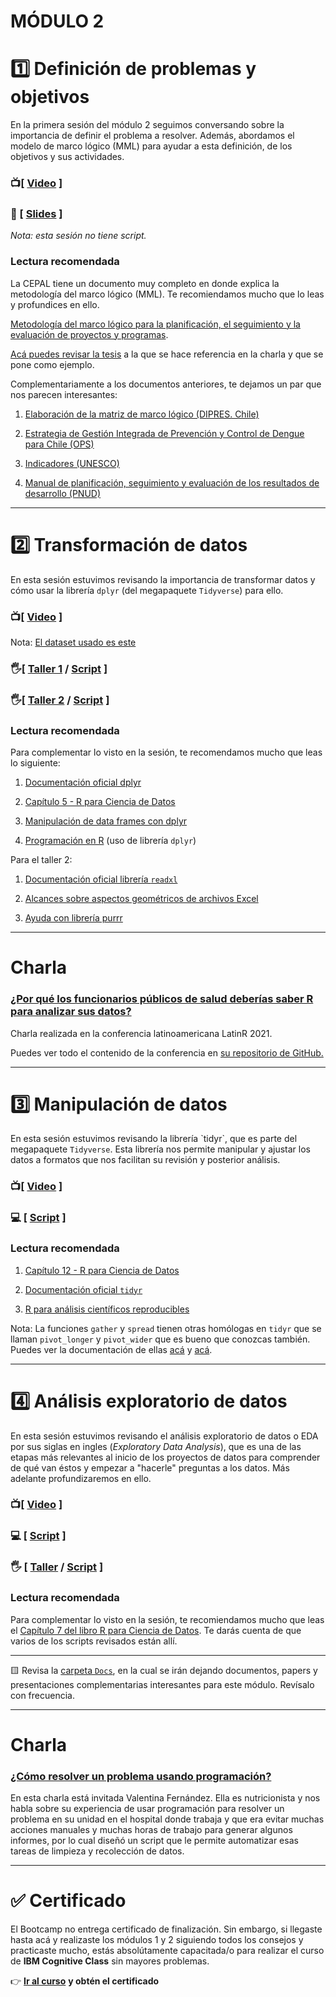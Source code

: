 # MÓDULO 2

# :one: **Definición de problemas y objetivos**

En la primera sesión del módulo 2 seguimos conversando sobre la importancia de definir el problema a resolver. Además, abordamos el modelo de marco lógico (MML) para ayudar a esta definición, de los objetivos y sus actividades.

### :tv:[ [Video](https://youtu.be/fu0vGLGvr0Y) ]

### :closed_book: [ [Slides](https://github.com/opensaludlab/ciencia_datos/blob/main/modulo2/Sesion_1.pdf) ]

*Nota: esta sesión no tiene script.*

### Lectura recomendada

La CEPAL tiene un documento muy completo en donde explica la metodología del marco lógico (MML). Te recomiendamos mucho que lo leas y profundices en ello.

[Metodología del marco lógico para la planificación, el seguimiento y la evaluación de proyectos y programas](https://repositorio.cepal.org/bitstream/handle/11362/5607/S057518_es.pdf).

[Acá puedes revisar la tesis](http://cybertesis.uach.cl/tesis/uach/2017/bpmr457p/doc/bpmr457p.pdf) a la que se hace referencia en la charla y que se pone como ejemplo.

Complementariamente a los documentos anteriores, te dejamos un par que nos parecen interesantes:

1.  [Elaboración de la matriz de marco lógico (DIPRES. Chile)](https://www.dipres.gob.cl/598/articles-140852_doc_pdf.pdf)

2.  [Estrategia de Gestión Integrada de Prevención y Control de Dengue para Chile (OPS)](https://www.paho.org/es/node/38615)

3.  [Indicadores (UNESCO)](https://es.unesco.org/creativity/sites/creativity/files/iucd_manual_metodologico_1.pdf)

4.  [Manual de planificación, seguimiento y evaluación de los resultados de desarrollo (PNUD)](https://www.undp.org/content/dam/undp/documents/evaluation/handbook/spanish/documents/manual_completo.pdf)

------------------------------------------------------------------------

# :two: **Transformación de datos**

En esta sesión estuvimos revisando la importancia de transformar datos y cómo usar la librería `dplyr` (del megapaquete `Tidyverse`) para ello.

### :tv:[ [Video](https://youtu.be/vIErcXee7hE) ]

Nota: [El dataset usado es este](https://github.com/MinCiencia/Datos-COVID19/blob/master/output/producto2/2020-12-28-CasosConfirmados.csv)

### :raised_hand_with_fingers_splayed:[ [Taller 1](https://youtu.be/Y2dD3ie8PiQ) / [Script](https://github.com/opensaludlab/ciencia_datos/blob/main/modulo2/workshop_dplyr.R) ]

### :raised_hand_with_fingers_splayed:[ [Taller 2](https://youtu.be/Ew2o-PtT3l8) / [Script](https://github.com/opensaludlab/ciencia_datos/blob/main/Talleres/excel_workshop.R) ]

### Lectura recomendada

Para complementar lo visto en la sesión, te recomendamos mucho que leas lo siguiente:

1.  [Documentación oficial dplyr](https://dplyr.tidyverse.org/)

2.  [Capítulo 5 - R para Ciencia de Datos](https://es.r4ds.hadley.nz/transform.html)

3.  [Manipulación de data frames con dplyr](https://swcarpentry.github.io/r-novice-gapminder-es/13-dplyr/)

4.  [Programación en R](https://rsanchezs.gitbooks.io/rprogramming/content/chapter9/dplyr.html) (uso de librería `dplyr`)

Para el taller 2:

1.  [Documentación oficial librería `readxl`](https://readxl.tidyverse.org/reference/read_excel.html)

2.  [Alcances sobre aspectos geométricos de archivos Excel](https://readxl.tidyverse.org/articles/sheet-geometry.html)

3.  [Ayuda con librería purrr](http://enrdados.net/post/chuleta-de-purrr/)

------------------------------------------------------------------------

# Charla

### [¿Por qué los funcionarios públicos de salud deberías saber R para analizar sus datos?](https://youtu.be/y77nz9XBlXc)

Charla realizada en la conferencia latinoamericana LatinR 2021.

Puedes ver todo el contenido de la conferencia en [su repositorio de GitHub.](https://github.com/LatinR/presentaciones-LatinR2021)

------------------------------------------------------------------------

# :three: **Manipulación de datos**

En esta sesión estuvimos revisando la librería \`tidyr\`, que es parte del megapaquete `Tidyverse`. Esta librería nos permite manipular y ajustar los datos a formatos que nos facilitan su revisión y posterior análisis.

### :tv:[ [Video](https://youtu.be/hveAdbE92G0) ]

### :computer: [ [Script](https://github.com/opensaludlab/ciencia_datos/blob/main/modulo2/Limpieza_datos.R) ]

### Lectura recomendada

1.  [Capítulo 12 - R para Ciencia de Datos](https://r4ds-en-espaniol.netlify.app/datos-ordenados.html)

2.  [Documentación oficial `tidyr`](https://tidyr.tidyverse.org/)

3.  [R para análisis científicos reproducibles](https://swcarpentry.github.io/r-novice-gapminder-es/14-tidyr/)

Nota: La funciones `gather` y `spread` tienen otras homólogas en `tidyr` que se llaman `pivot_longer` y `pivot_wider` que es bueno que conozcas también. Puedes ver la documentación de ellas [acá](https://tidyr.tidyverse.org/reference/pivot_longer.html) y [acá](https://tidyr.tidyverse.org/reference/pivot_wider.html).

------------------------------------------------------------------------

# :four: **Análisis exploratorio de datos**

En esta sesión estuvimos revisando el análisis exploratorio de datos o EDA por sus siglas en ingles (*Exploratory Data Analysis*), que es una de las etapas más relevantes al inicio de los proyectos de datos para comprender de qué van éstos y empezar a "hacerle" preguntas a los datos. Más adelante profundizaremos en ello.

### :tv:[ [Video](https://youtu.be/ep_HvRxefck) ]

### :computer: [ [Script](https://github.com/opensaludlab/ciencia_datos/blob/main/modulo2/Analisis_exploratorio_datos_EDA.R) ]

### :raised_hand_with_fingers_splayed: [ [Taller](https://youtu.be/iR-CYYSohnU) / [Script](https://github.com/opensaludlab/ciencia_datos/blob/main/modulo2/workshop_metricas.R) ]

### Lectura recomendada

Para complementar lo visto en la sesión, te recomiendamos mucho que leas el [Capítulo 7 del libro R para Ciencia de Datos](https://r4ds-en-espaniol.netlify.app/an%C3%A1lisis-exploratorio-de-datos-eda.html). Te darás cuenta de que varios de los scripts revisados están allí.

------------------------------------------------------------------------

:yellow_square: Revisa la [carpeta `Docs`](https://github.com/opensaludlab/ciencia_datos/tree/main/modulo2/Docs), en la cual se irán dejando documentos, papers y presentaciones complementarias interesantes para este módulo. Revísalo con frecuencia.

------------------------------------------------------------------------

# **Charla**

### [¿Cómo resolver un problema usando programación?](https://youtu.be/eDpibmA2TeI)

En esta charla está invitada Valentina Fernández. Ella es nutricionista y nos habla sobre su experiencia de usar programación para resolver un problema en su unidad en el hospital donde trabaja y que era evitar muchas acciones manuales y muchas horas de trabajo para generar algunos informes, por lo cual diseñó un script que le permite automatizar esas tareas de limpieza y recolección de datos.

------------------------------------------------------------------------

# :white_check_mark: Certificado

El Bootcamp no entrega certificado de finalización. Sin embargo, si llegaste hasta acá y realizaste los módulos 1 y 2 siguiendo todos los consejos y practicaste mucho, estás absolútamente capacitada/o para realizar el curso de **IBM Cognitive Class** sin mayores problemas.

:point_right: [**Ir al curso**](https://cognitiveclass.ai/courses/r-101) **y obtén el certificado**
